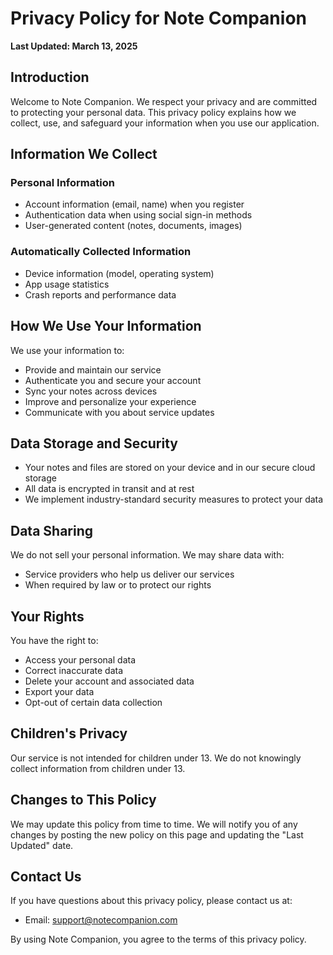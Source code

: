 # Privacy Policy for Note Companion

**Last Updated: March 13, 2025**

## Introduction

Welcome to Note Companion. We respect your privacy and are committed to protecting your personal data. This privacy policy explains how we collect, use, and safeguard your information when you use our application.

## Information We Collect

### Personal Information
- Account information (email, name) when you register
- Authentication data when using social sign-in methods
- User-generated content (notes, documents, images)

### Automatically Collected Information
- Device information (model, operating system)
- App usage statistics
- Crash reports and performance data

## How We Use Your Information

We use your information to:
- Provide and maintain our service
- Authenticate you and secure your account
- Sync your notes across devices
- Improve and personalize your experience
- Communicate with you about service updates

## Data Storage and Security

- Your notes and files are stored on your device and in our secure cloud storage
- All data is encrypted in transit and at rest
- We implement industry-standard security measures to protect your data

## Data Sharing

We do not sell your personal information. We may share data with:
- Service providers who help us deliver our services
- When required by law or to protect our rights

## Your Rights

You have the right to:
- Access your personal data
- Correct inaccurate data
- Delete your account and associated data
- Export your data
- Opt-out of certain data collection

## Children's Privacy

Our service is not intended for children under 13. We do not knowingly collect information from children under 13.

## Changes to This Policy

We may update this policy from time to time. We will notify you of any changes by posting the new policy on this page and updating the "Last Updated" date.

## Contact Us

If you have questions about this privacy policy, please contact us at:
- Email: support@notecompanion.com

By using Note Companion, you agree to the terms of this privacy policy.